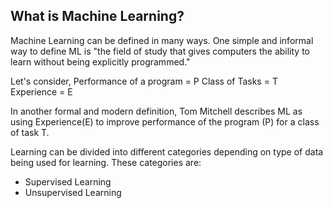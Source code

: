 
## What is Machine Learning?

Machine Learning can be defined in many ways. One simple and informal way to define ML is "the field of study that gives computers the ability to learn without being explicitly programmed."

Let's consider, 
Performance of a program = P
Class of Tasks = T
Experience = E

In another formal and modern definition, Tom Mitchell describes ML as using Experience(E) to improve performance of the program (P) for a class of task T.

Learning can be divided into different categories depending on type of data being used for learning. These categories are:
* Supervised Learning
* Unsupervised Learning